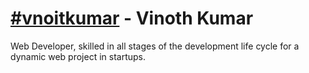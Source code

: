 # [#vnoitkumar](https://www.google.com/search?q=%23vnoitkumar) - Vinoth Kumar

Web Developer, skilled in all stages of the development life cycle for a dynamic web project in startups.
